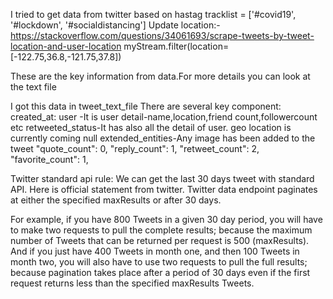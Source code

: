 I tried to get data from twitter based on hastag
tracklist = ['#covid19', '#lockdown', '#socialdistancing']
Update location:-
https://stackoverflow.com/questions/34061693/scrape-tweets-by-tweet-location-and-user-location
myStream.filter(location= [-122.75,36.8,-121.75,37.8])


These are the key information from data.For more details you can look at the text file

I got this data in tweet_text_file
There are several key component:
created_at:
user -It is user detail-name,location,friend count,followercount etc
retweeted_status-It has also all the detail of user.
geo location is currently coming null
extended_entities-Any image has been added to the tweet
"quote_count": 0,
"reply_count": 1,
"retweet_count": 2,
"favorite_count": 1,


Twitter standard api rule:
We can get the last 30 days tweet with standard API.
Here is official statement from twitter.
Twitter  data endpoint paginates at either the specified maxResults or after 30 days.

For example, if you have 800 Tweets in a given 30 day period, you will have to make two requests to pull the complete results; because the maximum number of Tweets that can be returned per request is 500 (maxResults). And if you just have 400 Tweets in month one, and then 100 Tweets in month two, you will also have to use two requests to pull the full results; because pagination takes place after a period of 30 days even if the first request returns less than the specified maxResults Tweets.

